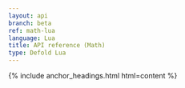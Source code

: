 ```yaml
---
layout: api
branch: beta
ref: math-lua
language: Lua
title: API reference (Math)
type: Defold Lua
---
```

{% include anchor_headings.html html=content %}